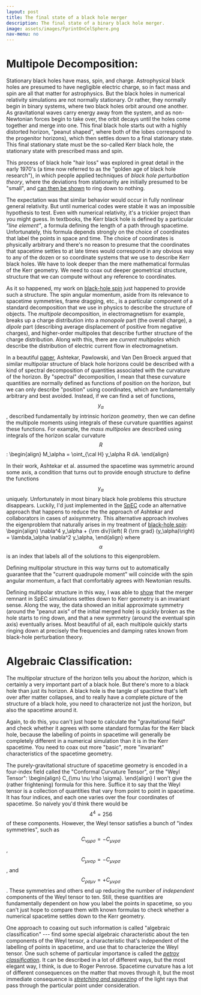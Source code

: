 ```yaml
---
layout: post
title: The final state of a black hole merger
description: The final state of a binary black hole merger.
image: assets/images/FprintOnCelSphere.png
nav-menu: no
---
```


<head>
<script src="https://cdn.mathjax.org/mathjax/latest/MathJax.js?config=TeX-AMS-MML_HTMLorMML" type="text/javascript"></script>
</head>



Multipole Decomposition:
========================

Stationary black holes have mass, spin, and charge. Astrophysical black holes are presumed to have negligible electric charge, so in fact mass and spin are all that matter for astrophysics. But the black holes in numerical relativity simulations are not normally stationary. Or rather, they normally begin in binary systems, where two black holes orbit around one another. As gravitational waves carry energy away from the system, and as non-Newtonian forces begin to take over, the orbit decays until the holes come together and merge into one. This final black hole starts out with a highly distorted horizon, "peanut shaped", where both of the lobes correspond to the progenitor horizons), which then settles down to a final stationary state. This final stationary state must be the so-called Kerr black hole, the stationary state with prescribed mass and spin.

This process of black hole "hair loss" was explored in great detail in the early 1970's (a time now referred to as the "golden age of black hole research"), in which people applied techniques of *black hole perturbation theory*, where the deviations from stationarity are initially presumed to be "small", and [can then be shown](http://thesis.library.caltech.edu/5526/) to ring down to nothing.

The expectation was that similar behavior would occur in fully nonlinear general relativity. But until numerical codes were stable it was an impossible hypothesis to test. Even with numerical relativity, it's a trickier project than you might guess. In textbooks, the Kerr black hole is defined by a particular *"line element"*, a formula defining the length of a path through spacetime. Unfortunately, this formula depends strongly on the choice of coordinates that label the points in space and time. The choice of coordinates is physically arbitrary and there's no reason to presume that the coordinates that spacetime settles to at late times would correspond in any obvious way to any of the dozen or so coordinate systems that we use to describe Kerr black holes. We have to look deeper than the mere mathematical formulas of the Kerr geometry. We need to coax out deeper geometrical structure, structure that we can compute without any reference to coordinates. 

As it so happened, my work on [black-hole spin](robowen.org/research/spin.html) just happened to provide such a structure. The spin angular momentum, aside from its relevance to spacetime symmetries, frame dragging, etc., is a particular component of a standard decomposition that we use in physics to describe the structure of objects. The *multipole* decomposition, in electromagnetism for example, breaks up a charge distribution into a *monopole* part (the overall charge), a *dipole* part (describing average displacement of positive from negative charges), and higher-order multipoles that describe further structure of the charge distribution. Along with this, there are *current multipoles* which describe the distribution of electric current flow in electromagnetism.

In a beautiful [paper](http://iopscience.iop.org/article/10.1088/0264-9381/21/11/003/meta), Ashtekar, Pawlowski, and Van Den Broeck argued that similar multipolar structure of black hole horizons could be described with a kind of spectral decomposition of quantities associated with the curvature of the horizon. By "spectral" decomposition, I mean that these curvature quantities are normally defined as functions of position on the horizon, but we can only describe "position" using coordinates, which are fundamentally arbitrary and best avoided. Instead, if we can find a set of functions, $$y_\alpha$$, described fundamentally by intrinsic horizon *geometry*, then we can define the multipole moments using integrals of these curvature quantities against these functions. For example, the *mass multipoles* are described using integrals of the horizon scalar curvature $$R$$:
\begin{align}
M_\alpha = \oint_{\cal H} y_\alpha R dA.
\end{align}

In their work, Ashtekar et al. assumed the spacetime was symmetric around some axis, a condition that turns out to provide enough structure to define the functions $$y_\alpha$$ uniquely. Unfortunately in most binary black hole problems this structure disappears. Luckily, I'd just implemented in the [SpEC](www.black-holes.org/SpEC.html) code an alternative approach that happens to reduce the the approach of Ashtekar and collaborators in cases of axisymmetry. This alternative approach involves the eigenproblem that naturally arises in my treatment of [black-hole spin](robowen.org/research/spin.html):
\begin{align}
\nabla^4 y_\alpha + {\rm div}\left( R {\rm grad} (y_\alpha)\right) = \lambda_\alpha \nabla^2 y_\alpha,
\end{align}
where $$\alpha$$ is an index that labels all of the solutions to this eigenproblem.

Defining multipolar structure in this way turns out to automatically guarantee that the "current quadrupole moment" will coincide with the spin angular momentum, a fact that comfortably agrees with Newtonian results. 

Defining multipolar structure in this way, I was able to [show](http://journals.aps.org/prd/abstract/10.1103/PhysRevD.80.084012) that the merger remnant in SpEC simulations settles down to Kerr geometry is an invariant sense. Along the way, the data showed an initial approximate symmetry (around the "peanut axis" of the initial merged hole) is quickly broken as the hole starts to ring down, and that a new symmetry (around the eventual spin axis) eventually arises. Most beautiful of all, each multipole quickly starts ringing down at precisely the frequencies and damping rates known from black-hole perturbation theory. 



Algebraic Classification:
=========================

The multipolar structure of the horizon tells you about the *horizon*, which is certainly a very important part of a black hole. But there's more to a black hole than just its horizon. A black hole is the tangle of spactime that's left over after matter collapses, and to really have a complete picture of the structure of a black hole, you need to characterize not just the horizon, but also the spacetime around it. 

Again, to do this, you can't just hope to calculate the "gravitational field" and check whether it agrees with some standard formulas for the Kerr black hole, because the labelling of points in spacetime will generally be completely different in a numerical simulation than it is in the Kerr spacetime. You need to coax out more "basic", more "invariant" characteristics of the spacetime geometry. 

The purely-gravitational structure of spacetime geometry is encoded in a four-index field called the "Conformal Curvature Tensor", or the "Weyl Tensor":
\begin{align}
C_{\mu \nu \rho \sigma}.
\end{align}
I won't give the (rather frightening) formula for this here. Suffice it to say that the Weyl tensor is a collection of quantities that vary from point to point in spacetime. It has four indices, and each one varies over the four coordinates of spacetime. So naively you'd think there would be $$4^4 = 256$$ of these components. However, the Weyl tensor satisfies a bunch of "index symmetries", such as $$C_{\nu \mu \rho \sigma} = - C_{\mu \nu \rho \sigma}$$, $$C_{\mu \nu \sigma \rho} = - C_{\mu \nu \rho \sigma}$$, and $$C_{\rho \sigma \mu \nu} = + C_{\mu \nu \rho \sigma}$$. These symmetries and others end up reducing the number of *independent* components of the Weyl tensor to ten. Still, these quantities are fundamentally dependent on how you label the points in spacetime, so you can't just hope to compare them with known formulas to check whether a numerical spacetime settles down to the Kerr geometry.

One approach to coaxing out such information is called "algebraic classification" --- find some special algebraic characteristic about the ten components of the Weyl tensor, a characteristic that's independent of the labelling of points in spacetime, and use that to characterize the Weyl tensor. One such scheme of particular importance is called the [*petrov classification*](https://en.wikipedia.org/wiki/Petrov_classification). It can be described in a lot of different ways, but the most elegant way, I think, is due to Roger Penrose. Spacetime curvature has a lot of different consequences on the matter that moves through it, but the most immediate consequence is [*stretching and squeezing*](research/dynamics.html) of the light rays that pass through the particular point under consideration.